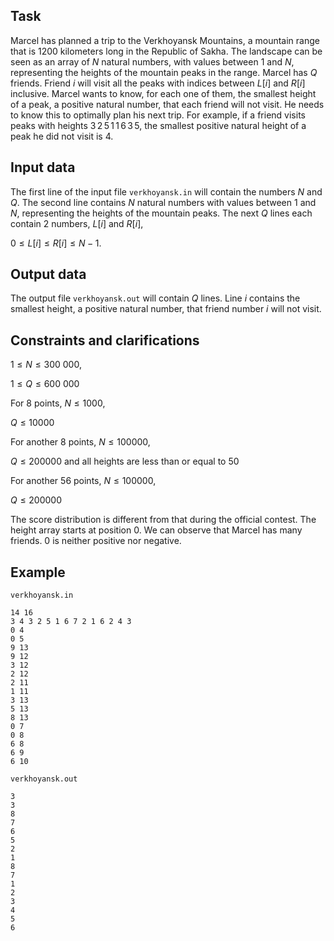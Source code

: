 ## Task

Marcel has planned a trip to the Verkhoyansk Mountains, a mountain range that is 1200 kilometers long in the Republic of Sakha. The landscape can be seen as an array of $N$ natural numbers, with values between $1$ and $N$, representing the heights of the mountain peaks in the range. Marcel has $Q$ friends. Friend $i$ will visit all the peaks with indices between $L[i]$ and $R[i]$ inclusive. Marcel wants to know, for each one of them, the smallest height of a peak, a positive natural number, that each friend will not visit. He needs to know this to optimally plan his next trip. For example, if a friend visits peaks with heights $3 \, 2 \, 5 \, 1 \, 1 \, 6\, 3 \, 5,$ the smallest positive natural height of a peak he did not visit is $4$.

## Input data

The first line of the input file `verkhoyansk.in` will contain the numbers $N$ and $Q$. The second line contains $N$ natural numbers with values between $1$ and $N$, representing the heights of the mountain peaks. The next $Q$ lines each contain $2$ numbers, $L[i]$ and $R[i]$,

$0 \leq L[i] \leq R[i] \leq N - 1.$ 

## Output data

The output file `verkhoyansk.out` will contain $Q$ lines. Line $i$ contains the smallest height, a positive natural number, that friend number $i$ will not visit.

## Constraints and clarifications

$1 \leq N \leq 300\ 000,$ 

$1 \leq Q \leq 600\ 000$ 

For $8$ points, $N \leq 1000,$ 

$Q \leq 10000$ 

For another $8$ points, $N \leq 100000,$ 

$Q \leq 200000$ and all heights are less than or equal to $50$ 

For another $56$ points, $N \leq 100000,$ 

$Q \leq 200000$ 

The score distribution is different from that during the official contest. The height array starts at position $0$. We can observe that Marcel has many friends. $0$ is neither positive nor negative.

## Example

`verkhoyansk.in`
```
14 16
3 4 3 2 5 1 6 7 2 1 6 2 4 3
0 4
0 5
9 13
9 12
3 12
2 12
2 11
1 11
3 13
5 13
8 13
0 7
0 8
6 8
6 9
6 10
```

`verkhoyansk.out`
```
3
3
8
7
6
5
2
1
8
7
1
2
3
4
5
6
```